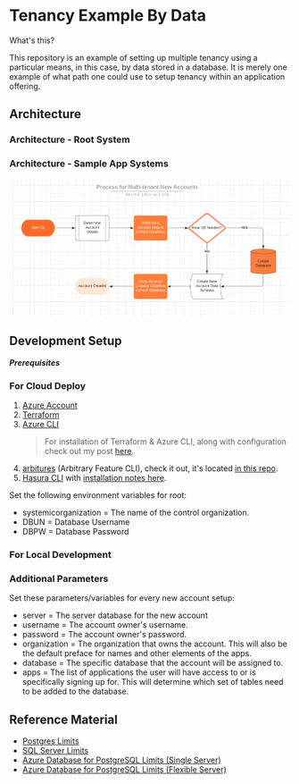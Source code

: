 # Tenancy Example By Data

What's this?

This repository is an example of setting up multiple tenancy using a particular means, in this case, by data stored in a database. It is merely one example of what path one could use to setup tenancy within an application offering.

## Architecture

### Architecture - Root System

### Architecture - Sample App Systems

![Process for New Accounts](images/process-new-accounts.png)

## Development Setup

***Prerequisites***

### For Cloud Deploy

1. [Azure Account](https://azure.microsoft.com/en-us/) 
2. [Terraform](https://www.terraform.io/) 
3. [Azure CLI](https://docs.microsoft.com/en-us/cli/azure/install-azure-cli)
   > For installation of Terraform & Azure CLI, along with configuration check out my post [here](https://compositecode.blog/2019/08/01/development-workspace-with-terraform/).
4. [arbitures](https://github.com/Adron/arbitures) (Arbitrary Feature CLI), check it out, it's located [in this repo](https://github.com/Adron/arbitures).
5. [Hasura CLI](https://hasura.io/docs/1.0/graphql/core/hasura-cli/index.html) with [installation notes here](https://compositecode.blog/2020/10/13/hasure-cli-installation-notes/).

Set the following environment variables for root:

* systemicorganization = The name of the control organization.
* DBUN = Database Username
* DBPW = Database Password

### For Local Development



### Additional Parameters

Set these parameters/variables for every new account setup:

* server = The server database for the new account
* username = The account owner's username.
* password = The account owner's password.
* organization = The organization that owns the account. This will also be the default preface for names and other elements of the apps. 
* database = The specific database that the account will be assigned to.
* apps = The list of applications the user will have access to or is specifically signing up for. This will determine which set of tables need to be added to the database.

## Reference Material

* [Postgres Limits](https://www.postgresql.org/docs/current/limits.html)
* [SQL Server Limits](https://docs.microsoft.com/en-us/sql/sql-server/maximum-capacity-specifications-for-sql-server?redirectedfrom=MSDN&view=sql-server-ver15)
* [Azure Database for PostgreSQL Limits (Single Server)](https://docs.microsoft.com/en-us/azure/postgresql/concepts-limits)
* [Azure Database for PostgreSQL Limits (Flexible Server)](https://docs.microsoft.com/en-us/azure/postgresql/flexible-server/concepts-limits)
